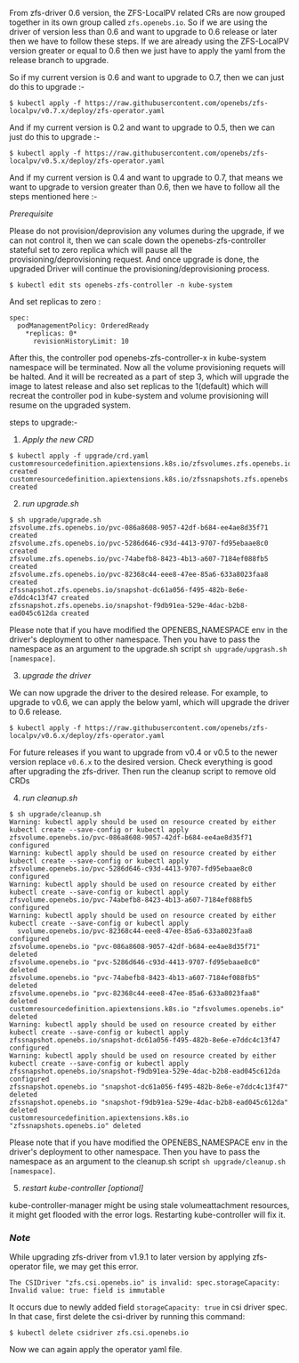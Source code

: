 From zfs-driver 0.6 version, the ZFS-LocalPV related CRs are now grouped together in its own group called `zfs.openebs.io`. So if we are using the driver of version less than 0.6 and want to upgrade to 0.6 release or later then we have to follow these steps. If we are already using the ZFS-LocalPV version greater or equal to 0.6 then we just have to apply the yaml from the release branch to upgrade.

So if my current version is 0.6 and want to upgrade to 0.7, then we can just do this to upgrade :-

```
$ kubectl apply -f https://raw.githubusercontent.com/openebs/zfs-localpv/v0.7.x/deploy/zfs-operator.yaml
```

And if my current version is 0.2 and want to upgrade to 0.5, then we can just do this to upgrade :-

```
$ kubectl apply -f https://raw.githubusercontent.com/openebs/zfs-localpv/v0.5.x/deploy/zfs-operator.yaml
```

And if my current version is 0.4 and want to upgrade to 0.7, that means we want to upgrade to version greater than 0.6, then we have to follow all the steps mentioned here :-

*Prerequisite*

Please do not provision/deprovision any volumes during the upgrade, if we can not control it, then we can scale down the openebs-zfs-controller stateful set to zero replica which will pause all the provisioning/deprovisioning request. And once upgrade is done, the upgraded Driver will continue the provisioning/deprovisioning process.

```
$ kubectl edit sts openebs-zfs-controller -n kube-system

```
And set replicas to zero :

```
spec:
  podManagementPolicy: OrderedReady
    *replicas: 0*
      revisionHistoryLimit: 10
```

After this, the controller pod openebs-zfs-controller-x in kube-system namespace will be terminated. Now all the volume provisioning requets will be halted. And it will be recreated as a part of step 3, which will upgrade the image to latest release and also set replicas to the 1(default) which will recreat the controller pod in kube-system and volume provisioning will resume on the upgraded system.

steps to upgrade:-

1. *Apply the new CRD*

```
$ kubectl apply -f upgrade/crd.yaml
customresourcedefinition.apiextensions.k8s.io/zfsvolumes.zfs.openebs.io created
customresourcedefinition.apiextensions.k8s.io/zfssnapshots.zfs.openebs.io created
```

2. *run upgrade.sh*

```
$ sh upgrade/upgrade.sh
zfsvolume.zfs.openebs.io/pvc-086a8608-9057-42df-b684-ee4ae8d35f71 created
zfsvolume.zfs.openebs.io/pvc-5286d646-c93d-4413-9707-fd95ebaae8c0 created
zfsvolume.zfs.openebs.io/pvc-74abefb8-8423-4b13-a607-7184ef088fb5 created
zfsvolume.zfs.openebs.io/pvc-82368c44-eee8-47ee-85a6-633a8023faa8 created
zfssnapshot.zfs.openebs.io/snapshot-dc61a056-f495-482b-8e6e-e7ddc4c13f47 created
zfssnapshot.zfs.openebs.io/snapshot-f9db91ea-529e-4dac-b2b8-ead045c612da created
```
Please note that if you have modified the OPENEBS_NAMESPACE env in the driver's deployment to other namespace. Then you have to pass the namespace as an argument to the upgrade.sh script `sh upgrade/upgrash.sh [namespace]`.


3. *upgrade the driver*

We can now upgrade the driver to the desired release. For example, to upgrade to v0.6, we can apply the below yaml, which will upgrade the driver to 0.6 release.

```
$ kubectl apply -f https://raw.githubusercontent.com/openebs/zfs-localpv/v0.6.x/deploy/zfs-operator.yaml
```

For future releases if you want to upgrade from v0.4 or v0.5 to the newer version replace `v0.6.x` to the desired version. Check everything is good after upgrading the zfs-driver. Then run the cleanup script to remove old CRDs


4. *run cleanup.sh*

```
$ sh upgrade/cleanup.sh
Warning: kubectl apply should be used on resource created by either kubectl create --save-config or kubectl apply
zfsvolume.openebs.io/pvc-086a8608-9057-42df-b684-ee4ae8d35f71 configured
Warning: kubectl apply should be used on resource created by either kubectl create --save-config or kubectl apply
zfsvolume.openebs.io/pvc-5286d646-c93d-4413-9707-fd95ebaae8c0 configured
Warning: kubectl apply should be used on resource created by either kubectl create --save-config or kubectl apply
zfsvolume.openebs.io/pvc-74abefb8-8423-4b13-a607-7184ef088fb5 configured
Warning: kubectl apply should be used on resource created by either kubectl create --save-config or kubectl apply
  svolume.openebs.io/pvc-82368c44-eee8-47ee-85a6-633a8023faa8 configured
zfsvolume.openebs.io "pvc-086a8608-9057-42df-b684-ee4ae8d35f71" deleted
zfsvolume.openebs.io "pvc-5286d646-c93d-4413-9707-fd95ebaae8c0" deleted
zfsvolume.openebs.io "pvc-74abefb8-8423-4b13-a607-7184ef088fb5" deleted
zfsvolume.openebs.io "pvc-82368c44-eee8-47ee-85a6-633a8023faa8" deleted
customresourcedefinition.apiextensions.k8s.io "zfsvolumes.openebs.io" deleted
Warning: kubectl apply should be used on resource created by either kubectl create --save-config or kubectl apply
zfssnapshot.openebs.io/snapshot-dc61a056-f495-482b-8e6e-e7ddc4c13f47 configured
Warning: kubectl apply should be used on resource created by either kubectl create --save-config or kubectl apply
zfssnapshot.openebs.io/snapshot-f9db91ea-529e-4dac-b2b8-ead045c612da configured
zfssnapshot.openebs.io "snapshot-dc61a056-f495-482b-8e6e-e7ddc4c13f47" deleted
zfssnapshot.openebs.io "snapshot-f9db91ea-529e-4dac-b2b8-ead045c612da" deleted
customresourcedefinition.apiextensions.k8s.io "zfssnapshots.openebs.io" deleted
```

Please note that if you have modified the OPENEBS_NAMESPACE env in the driver's deployment to other namespace. Then you have to pass the namespace as an argument to the cleanup.sh script `sh upgrade/cleanup.sh [namespace]`.

5. *restart kube-controller [optional]*

kube-controller-manager might be using stale volumeattachment resources, it might get flooded with the error logs. Restarting kube-controller will fix it.

### *Note*

While upgrading zfs-driver from v1.9.1 to later version by applying zfs-operator file, we may get this error.
```
The CSIDriver "zfs.csi.openebs.io" is invalid: spec.storageCapacity: Invalid value: true: field is immutable
```
It occurs due to newly added field `storageCapacity: true` in csi driver spec. In that case, first delete the csi-driver by running this command:
```
$ kubectl delete csidriver zfs.csi.openebs.io 
```
Now we can again apply the operator yaml file.
